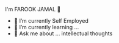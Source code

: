  I'm FAROOK JAMAL 👋 

- 🔭 I’m currently Self Employed
- 🌱 I’m currently learning ...
- 💬 Ask me about ... intellectual thoughts

<!--
**farookeei/farookeei** is a ✨ _special_ ✨ repository because its `README.md` (this file) appears on your GitHub profile.



-->
